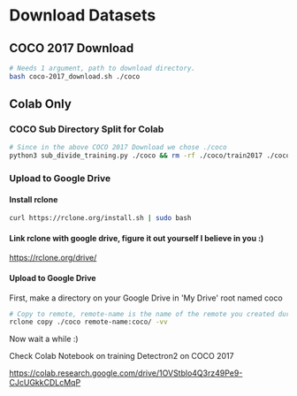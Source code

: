 # Download Datasets

## COCO 2017 Download
```bash
# Needs 1 argument, path to download directory.
bash coco-2017_download.sh ./coco
```

## Colab Only
### COCO Sub Directory Split for Colab
```bash
# Since in the above COCO 2017 Download we chose ./coco
python3 sub_divide_training.py ./coco && rm -rf ./coco/train2017 ./coco/test2017
```

### Upload to Google Drive
#### Install rclone
```bash
curl https://rclone.org/install.sh | sudo bash
```

#### Link rclone with google drive, figure it out yourself I believe in you :)
https://rclone.org/drive/

#### Upload to Google Drive
First, make a directory on your Google Drive in 'My Drive' root named coco
```bash
# Copy to remote, remote-name is the name of the remote you created during setup
rclone copy ./coco remote-name:coco/ -vv
```
Now wait a while :)

Check Colab Notebook on training Detectron2 on COCO 2017

https://colab.research.google.com/drive/1OVStblo4Q3rz49Pe9-CJcUGkkCDLcMqP